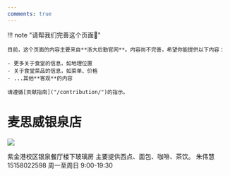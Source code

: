 ```yaml
---
comments: true
---
```


!!! note "请帮我们完善这个页面🙏"

    目前，这个页面的内容主要来自**浙大后勤官网**。内容尚不完善，希望你能提供以下内容：

    - 更多关于食堂的信息，如地理位置
    - 关于食堂菜品的信息，如菜单、价格
    - ...其他**客观**的内容

    请遵循[贡献指南]("/contribution/")的指示。

# 麦思威银泉店 

![](https://zulg.zju.edu.cn/__local/7/E6/1D/B28E1158EDFADDD21FDC7CA3AD5_3F15C2FA_5342E.jpg)

紫金港校区银泉餐厅楼下玻璃房
主要提供西点、面包、咖啡、茶饮。
朱伟慧
15158022598
周一至周日 9:00-19:30
